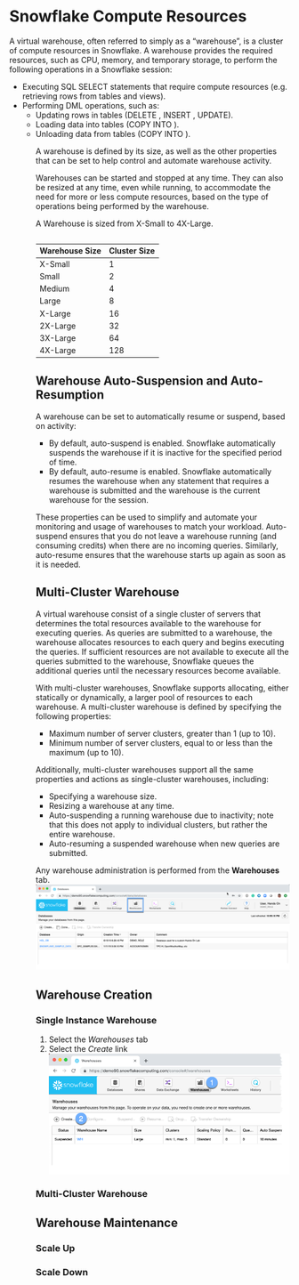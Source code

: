 # Snowflake Compute Resources

A virtual warehouse, often referred to simply as a “warehouse”, is a cluster of compute resources in Snowflake. A warehouse provides the required resources, such as CPU, memory, and temporary storage, to perform the following operations in a Snowflake session:

- Executing SQL SELECT statements that require compute resources (e.g. retrieving rows from tables and views).
- Performing DML operations, such as:
  - Updating rows in tables (DELETE , INSERT , UPDATE).
  - Loading data into tables (COPY INTO <table>).
  - Unloading data from tables (COPY INTO <location>).

A warehouse is defined by its size, as well as the other properties that can be set to help control and automate warehouse activity.

Warehouses can be started and stopped at any time. They can also be resized at any time, even while running, to accommodate the need for more or less compute resources, based on the type of operations being performed by the warehouse.

A Warehouse is sized from X-Small to 4X-Large.

Warehouse Size | Cluster Size 
-------------- | ------------
X-Small        | 1
Small          | 2
Medium          | 4
Large          | 8
X-Large          | 16
2X-Large          | 32
3X-Large          | 64
4X-Large          | 128

## Warehouse Auto-Suspension and Auto-Resumption 

A warehouse can be set to automatically resume or suspend, based on activity:

- By default, auto-suspend is enabled. Snowflake automatically suspends the warehouse if it is inactive for the specified period of time.
- By default, auto-resume is enabled. Snowflake automatically resumes the warehouse when any statement that requires a warehouse is submitted and the warehouse is the current warehouse for the session.

These properties can be used to simplify and automate your monitoring and usage of warehouses to match your workload. Auto-suspend ensures that you do not leave a warehouse running (and consuming credits) when there are no incoming queries. Similarly, auto-resume ensures that the warehouse starts up again as soon as it is needed.

## Multi-Cluster Warehouse

A virtual warehouse consist of a single cluster of servers that determines the total resources available to the warehouse for executing queries. As queries are submitted to a warehouse, the warehouse allocates resources to each query and begins executing the queries. If sufficient resources are not available to execute all the queries submitted to the warehouse, Snowflake queues the additional queries until the necessary resources become available.

With multi-cluster warehouses, Snowflake supports allocating, either statically or dynamically, a larger pool of resources to each warehouse. A multi-cluster warehouse is defined by specifying the following properties:

- Maximum number of server clusters, greater than 1 (up to 10).
- Minimum number of server clusters, equal to or less than the maximum (up to 10).

Additionally, multi-cluster warehouses support all the same properties and actions as single-cluster warehouses, including:

- Specifying a warehouse size.
- Resizing a warehouse at any time.
- Auto-suspending a running warehouse due to inactivity; note that this does not apply to individual clusters, but rather the entire warehouse.
- Auto-resuming a suspended warehouse when new queries are submitted.

Any warehouse administration is performed from the **Warehouses** tab.![alt-text](./images/warehouses/warehouses-tab.png)

## Warehouse Creation

### Single Instance Warehouse
1.  Select the *Warehouses* tab
2.  Select the *Create* link
![alt-text](./images/warehouses/Create-Warehouses.png)

### Multi-Cluster Warehouse

## Warehouse Maintenance

### Scale Up

### Scale Down
